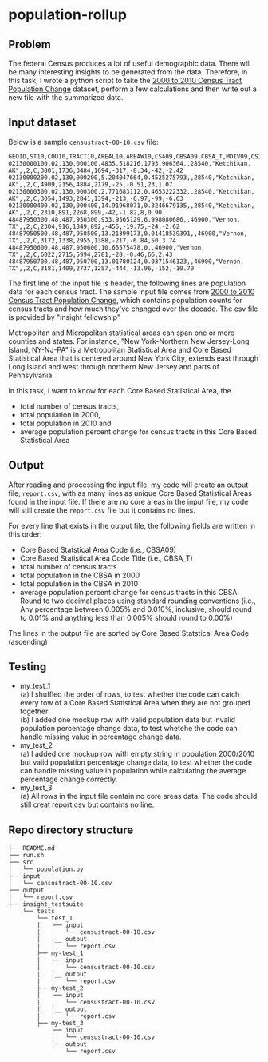 # population-rollup

## Problem
  
The federal Census produces a lot of useful demographic data. There will be many interesting insights to be generated from the data. Therefore, in this task, I wrote a python script to take the [2000 to 2010 Census Tract Population Change](https://www.census.gov/data/tables/time-series/dec/metro-micro/tract-change-00-10.html) dataset, perform a few calculations and then write out a new file with the summarized data.

## Input dataset

Below is a sample `censustract-00-10.csv` file: 
```
GEOID,ST10,COU10,TRACT10,AREAL10,AREAW10,CSA09,CBSA09,CBSA_T,MDIV09,CSI,COFLG,POP00,HU00,POP10,HU10,NPCHG,PPCHG,NHCHG,PHCHG
02130000100,02,130,000100,4835.518216,1793.906364,,28540,"Ketchikan, AK",,2,C,3801,1736,3484,1694,-317,-8.34,-42,-2.42
02130000200,02,130,000200,5.204047664,0.4525275793,,28540,"Ketchikan, AK",,2,C,4909,2156,4884,2179,-25,-0.51,23,1.07
02130000300,02,130,000300,2.771683112,0.4653222332,,28540,"Ketchikan, AK",,2,C,3054,1493,2841,1394,-213,-6.97,-99,-6.63
02130000400,02,130,000400,14.91968071,0.3246679135,,28540,"Ketchikan, AK",,2,C,2310,891,2268,899,-42,-1.82,8,0.90
48487950300,48,487,950300,933.9565129,6.998080686,,46900,"Vernon, TX",,2,C,2304,916,1849,892,-455,-19.75,-24,-2.62
48487950500,48,487,950500,13.21399173,0.01418539391,,46900,"Vernon, TX",,2,C,3172,1338,2955,1388,-217,-6.84,50,3.74
48487950600,48,487,950600,10.65575478,0,,46900,"Vernon, TX",,2,C,6022,2715,5994,2781,-28,-0.46,66,2.43
48487950700,48,487,950700,13.01780124,0.0371546123,,46900,"Vernon, TX",,2,C,3181,1409,2737,1257,-444,-13.96,-152,-10.79
```
The first line of the input file is header, the following lines are population data for each census tract. The sample input file comes from [2000 to 2010 Census Tract Population Change](https://www.census.gov/data/tables/time-series/dec/metro-micro/tract-change-00-10.html), which contains population counts for census tracts and how much they've changed over the decade. The csv file is provided by "insight fellowship"

Metropolitan and Micropolitan statistical areas can span one or more counties and states. For instance, "New York-Northern New Jersey-Long Island, NY-NJ-PA" is a Metropolitan Statistical Area and Core Based Statistical Area that is centered around New York City, extends east through Long Island and west through northern New Jersey and parts of Pennsylvania.

In this task, I want to know for each Core Based Statistical Area, the 
* total number of census tracts, 
* total population in 2000, 
* total population in 2010 and 
* average population percent change for census tracts in this Core Based Statistical Area

## Output

After reading and processing the input file, my code will create an output file, `report.csv`, with as many lines as unique Core Based Statistical Areas found in the input file. If there are no core areas in the input file, my code will still create the `report.csv` file but it contains no lines.

For every line that exists in the output file, the following fields are written in this order:
* Core Based Statstical Area Code (i.e., CBSA09)
* Core Based Statistical Area Code Title (i.e., CBSA_T)
* total number of census tracts
* total population in the CBSA in 2000
* total population in the CBSA in 2010
* average population percent change for census tracts in this CBSA. Round to two decimal places using standard rounding conventions (i.e., Any percentage between 0.005% and 0.010%, inclusive, should round to 0.01% and anything less than 0.005% should round to 0.00%)

The lines in the output file are sorted by Core Based Statstical Area Code (ascending)

## Testing

* my_test_1 \
(a) I shuffled the order of rows, to test whether the code can catch every row of a Core Based Statistical Area when they are not grouped together \
(b) I added one mockup row with valid population data but invalid population percentage change data, to test whetehe the code can handle missing value in percentage change data.
* my_test_2 \
(a) I added one mockup row with empty string in population 2000/2010 but valid population percentage change data, to test whether the code can handle missing value in population while calculating the average percentage change correctly.
* my_test_3 \
(a) All rows in the input file contain no core areas data. The code should still creat report.csv but contains no line.

## Repo directory structure

    ├── README.md
    ├── run.sh
    ├── src
    │   └── population.py
    ├── input
    │   └── censustract-00-10.csv 
    ├── output
    |   └── report.csv 
    ├── insight_testsuite
        └── tests
            └── test_1
            |   ├── input
            |   │   └── censustract-00-10.csv
            |   |__ output
            |   │   └── report.csv
            ├── my-test_1
            |   ├── input
            |   │   └── censustract-00-10.csv
            |   |__ output
            |   │   └── report.csv   
            ├── my-test_2
            |   ├── input
            |   │   └── censustract-00-10.csv
            |   |__ output
            |   │   └── report.csv  
            ├── my-test_3
                ├── input
                │   └── censustract-00-10.csv
                |── output
                    └── report.csv

